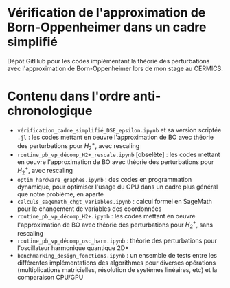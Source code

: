 # Vérification de l'approximation de Born-Oppenheimer dans un cadre simplifié
Dépôt GitHub pour les codes implémentant la théorie des perturbations avec l'approximation de Born-Oppenheimer lors de mon stage au CERMICS.


# Contenu dans l'ordre anti-chronologique

* `vérification_cadre_simplifié_DSE_epsilon.ipynb` et sa version scriptée `.jl` : les codes mettant en oeuvre l'approximation de BO avec théorie des perturbations pour $H_2^+$, avec rescaling
* `routine_pb_vp_décomp_H2+_rescale.ipynb` [obselète] : les codes mettant en oeuvre l'approximation de BO avec théorie des perturbations pour $H_2^+$, avec rescaling
* `optim_hardware_graphes.ipynb` : des codes en programmation dynamique, pour optimiser l'usage du GPU dans un cadre plus général que notre problème, en aparté
* `calculs_sagemath_chgt_variables.ipynb` : calcul formel en SageMath pour le changement de variables des coordonnées
* `routine_pb_vp_décomp_H2+.ipynb` : les codes mettant en oeuvre l'approximation de BO avec théorie des perturbations pour $H_2^+$, sans rescaling
* `routine_pb_vp_décomp_osc_harm.ipynb` : théorie des perturbations pour l'oscillateur harmonique quantique 2D*
* `benchmarking_design_fonctions.ipynb` : un ensemble de tests entre les différentes implémentations des algorithmes pour diverses opérations (multiplications matricielles, résolution de systèmes linéaires, etc) et la comparaison CPU/GPU
